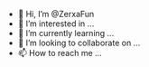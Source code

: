 - 👋 Hi, I’m @ZerxaFun
- 👀 I’m interested in ...
- 🌱 I’m currently learning ...
- 💞️ I’m looking to collaborate on ...
- 📫 How to reach me ...

<!---
ZerxaFun/ZerxaFun is a ✨ special ✨ repository because its `README.md` (this file) appears on your GitHub profile.
You can click the Preview link to take a look at your changes.
--->
